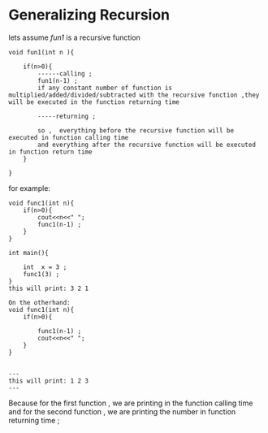 
# **Generalizing Recursion**
lets assume _fun1_ is a recursive function 
```
void fun1(int n ){

    if(n>0){
        ------calling ;
        fun1(n-1) ;
        if any constant number of function is multiplied/added/divided/subtracted with the recursive function ,they will be executed in the function returning time
        
        -----returning ;

        so ,  everything before the recursive function will be executed in function calling time
        and everything after the recursive function will be executed in function return time  
    }
    
}
```
for example:
```
void func1(int n){
    if(n>0){
        cout<<n<<" ";
        func1(n-1) ; 
    }
}

int main(){

    int  x = 3 ; 
    func1(3) ; 
}
this will print: 3 2 1

On the otherhand:
void func1(int n){
    if(n>0){
        
        func1(n-1) ;
        cout<<n<<" "; 
    }
}


---
this will print: 1 2 3
---
``` 

Because for the first function , we are printing in the function calling time and for the second function , we are printing
the number in function returning time ; 